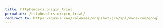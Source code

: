 ```yaml
---
title: httpheaders.origin_trial
permalink: /httpheaders.origin_trial/
redirect_to: https://guava.dev/releases/snapshot-jre/api/docs/com/google/common/net/HttpHeaders.html#ORIGIN_TRIAL
---
```


